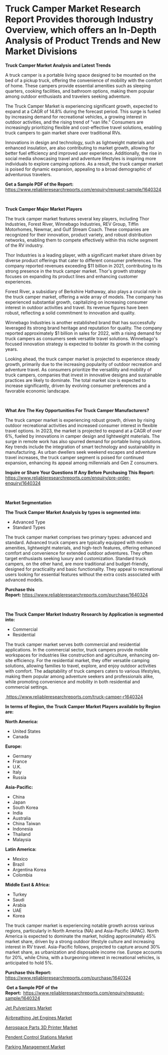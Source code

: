 <p><h1>Truck Camper Market Research Report Provides thorough Industry Overview, which offers an In-Depth Analysis of Product Trends and New Market Divisions</h1></p><p><strong>Truck Camper Market Analysis and Latest Trends</strong></p>
<p><p>A truck camper is a portable living space designed to be mounted on the bed of a pickup truck, offering the convenience of mobility with the comfort of home. These campers provide essential amenities such as sleeping quarters, cooking facilities, and bathroom options, making them popular among outdoor enthusiasts and travelers seeking adventure.</p><p>The Truck Camper Market is experiencing significant growth, expected to expand at a CAGR of 14.8% during the forecast period. This surge is fueled by increasing demand for recreational vehicles, a growing interest in outdoor activities, and the rising trend of "van life." Consumers are increasingly prioritizing flexible and cost-effective travel solutions, enabling truck campers to gain market share over traditional RVs.</p><p>Innovations in design and technology, such as lightweight materials and enhanced insulation, are also contributing to market growth, allowing for better fuel efficiency and improved user experience. Additionally, the rise in social media showcasing travel and adventure lifestyles is inspiring more individuals to explore camping options. As a result, the truck camper market is poised for dynamic expansion, appealing to a broad demographic of adventurous travelers.</p></p>
<p><strong>Get a Sample PDF of the Report:&nbsp;</strong> <a href="https://www.reliableresearchreports.com/enquiry/request-sample/1640324?utm_campaign=3278&utm_medium=2&utm_source=Github&utm_content=ia&utm_term=30032025&utm_id=truck-camper">https://www.reliableresearchreports.com/enquiry/request-sample/1640324</a></p>
<p>&nbsp;</p>
<p><strong>Truck Camper Major Market Players</strong></p>
<p><p>The truck camper market features several key players, including Thor Industries, Forest River, Winnebago Industries, REV Group, Tiffin Motorhomes, Newmar, and Gulf Stream Coach. These companies are recognized for their innovation, product variety, and robust distribution networks, enabling them to compete effectively within this niche segment of the RV industry.</p><p>Thor Industries is a leading player, with a significant market share driven by diverse product offerings that cater to different consumer preferences. The company reported revenues exceeding $11 billion in 2021, contributing to its strong presence in the truck camper market. Thor's growth strategy focuses on expanding its product lines and enhancing customer experiences.</p><p>Forest River, a subsidiary of Berkshire Hathaway, also plays a crucial role in the truck camper market, offering a wide array of models. The company has experienced substantial growth, capitalizing on increasing consumer interest in outdoor activities and travel. Its revenue figures have been robust, reflecting a solid commitment to innovation and quality.</p><p>Winnebago Industries is another established brand that has successfully leveraged its strong brand heritage and reputation for quality. The company reported approximately $1 billion in sales for 2022, with a rising demand for truck campers as consumers seek versatile travel solutions. Winnebago's focused innovation strategy is expected to bolster its growth in the coming years.</p><p>Looking ahead, the truck camper market is projected to experience steady growth, primarily due to the increasing popularity of outdoor recreation and adventure travel. As consumers prioritize the versatility and mobility of truck campers, companies that invest in innovative designs and sustainable practices are likely to dominate. The total market size is expected to increase significantly, driven by evolving consumer preferences and a favorable economic landscape.</p></p>
<p>&nbsp;</p>
<p><strong>What Are The Key Opportunities For Truck Camper Manufacturers?</strong></p>
<p><p>The truck camper market is experiencing robust growth, driven by rising outdoor recreational activities and increased consumer interest in flexible travel options. In 2023, the market is projected to expand at a CAGR of over 6%, fueled by innovations in camper design and lightweight materials. The surge in remote work has also spurred demand for portable living solutions. Key trends include the integration of smart technology and sustainability in manufacturing. As urban dwellers seek weekend escapes and adventure travel increases, the truck camper segment is poised for continued expansion, enhancing its appeal among millennials and Gen Z consumers.</p></p>
<p><strong>Inquire or Share Your Questions If Any Before Purchasing This Report:</strong> <a href="https://www.reliableresearchreports.com/enquiry/pre-order-enquiry/1640324?utm_campaign=3278&utm_medium=2&utm_source=Github&utm_content=ia&utm_term=30032025&utm_id=truck-camper">https://www.reliableresearchreports.com/enquiry/pre-order-enquiry/1640324</a></p>
<p>&nbsp;</p>
<p><strong>Market Segmentation</strong></p>
<p><strong>The Truck Camper Market Analysis by types is segmented into:</strong></p>
<p><ul><li>Advanced Type</li><li>Standard Types</li></ul></p>
<p><p>The truck camper market comprises two primary types: advanced and standard. Advanced truck campers are typically equipped with modern amenities, lightweight materials, and high-tech features, offering enhanced comfort and convenience for extended outdoor adventures. They often target enthusiasts seeking luxury and customization. Standard truck campers, on the other hand, are more traditional and budget-friendly, designed for practicality and basic functionality. They appeal to recreational users looking for essential features without the extra costs associated with advanced models.</p></p>
<p><strong>Purchase this Report:&nbsp;</strong><a href="https://www.reliableresearchreports.com/purchase/1640324?utm_campaign=3278&utm_medium=2&utm_source=Github&utm_content=ia&utm_term=30032025&utm_id=truck-camper">https://www.reliableresearchreports.com/purchase/1640324</a></p>
<p>&nbsp;</p>
<p><strong>The Truck Camper Market Industry Research by Application is segmented into:</strong></p>
<p><ul><li>Commercial</li><li>Residential</li></ul></p>
<p><p>The truck camper market serves both commercial and residential applications. In the commercial sector, truck campers provide mobile workspaces for industries like construction and agriculture, enhancing on-site efficiency. For the residential market, they offer versatile camping solutions, allowing families to travel, explore, and enjoy outdoor activities with comfort. The adaptability of truck campers caters to various lifestyles, making them popular among adventure seekers and professionals alike, while promoting convenience and mobility in both residential and commercial settings.</p></p>
<p><a href="https://www.reliableresearchreports.com/truck-camper-r1640324?utm_campaign=3278&utm_medium=2&utm_source=Github&utm_content=ia&utm_term=30032025&utm_id=truck-camper">&nbsp;https://www.reliableresearchreports.com/truck-camper-r1640324</a></p>
<p><strong>In terms of Region, the Truck Camper Market Players available by Region are:</strong></p>
<p>
    <p> <strong> North America: </strong>
        <ul>
            <li>United States</li>
            <li>Canada</li>
        </ul>
        </p> 
    <p> <strong> Europe: </strong>
        <ul>
            <li>Germany</li>
            <li>France</li>
            <li>U.K.</li>
            <li>Italy</li>
            <li>Russia</li>
        </ul>
        </p> 
    <p> <strong> Asia-Pacific: </strong>
        <ul>
            <li>China</li>
            <li>Japan</li>
            <li>South Korea</li>
            <li>India</li>
            <li>Australia</li>
            <li>China Taiwan</li>
            <li>Indonesia</li>
            <li>Thailand</li>
            <li>Malaysia</li>
        </ul>
        </p> 
    <p> <strong> Latin America: </strong>
        <ul>
            <li>Mexico</li>
            <li>Brazil</li>
            <li>Argentina Korea</li>
            <li>Colombia</li>
        </ul>
        </p> 
    <p> <strong> Middle East & Africa: </strong>
        <ul>
            <li>Turkey</li>
            <li>Saudi</li>
            <li>Arabia</li>
            <li>UAE</li>
            <li>Korea</li>
        </ul>
    </p>
    </p>
<p><p>The truck camper market is experiencing notable growth across various regions, particularly in North America (NA) and Asia-Pacific (APAC). North America is expected to dominate the market, holding approximately 45% market share, driven by a strong outdoor lifestyle culture and increasing interest in RV travel. Asia-Pacific follows, projected to capture around 30% market share, as urbanization and disposable income rise. Europe accounts for 20%, while China, with a burgeoning interest in recreational vehicles, is anticipated to hold 5%.</p></p>
<p><strong>Purchase this Report: </strong><a href="https://www.reliableresearchreports.com/purchase/1640324?utm_campaign=3278&utm_medium=2&utm_source=Github&utm_content=ia&utm_term=30032025&utm_id=truck-camper">https://www.reliableresearchreports.com/purchase/1640324</a></p>
<p>&nbsp;<strong>Get a Sample PDF of the Report:&nbsp;&nbsp;</strong><a href="https://www.reliableresearchreports.com/enquiry/request-sample/1640324?utm_campaign=3278&utm_medium=2&utm_source=Github&utm_content=ia&utm_term=30032025&utm_id=truck-camper">https://www.reliableresearchreports.com/enquiry/request-sample/1640324</a></p>
<p><strong></strong></p>
<p><p><a href="https://www.linkedin.com/pulse/key-trends-fueling-jet-pulverizers-market-growth-from-rieyf?utm_campaign=3278&utm_medium=2&utm_source=Github&utm_content=ia&utm_term=30032025&utm_id=truck-camper">Jet Pulverizers Market</a></p><p><a href="https://www.linkedin.com/pulse/airbreathing-jet-engines-market-size-overview-growth-analysis-ycy2f?utm_campaign=3278&utm_medium=2&utm_source=Github&utm_content=ia&utm_term=30032025&utm_id=truck-camper">Airbreathing Jet Engines Market</a></p><p><a href="https://www.linkedin.com/pulse/thorough-overview-aerospace-parts-3d-printer-market-including-khi7f?utm_campaign=3278&utm_medium=2&utm_source=Github&utm_content=ia&utm_term=30032025&utm_id=truck-camper">Aerospace Parts 3D Printer Market</a></p><p><a href="https://www.linkedin.com/pulse/global-analysis-pendent-control-stations-market-size-pwb0f?utm_campaign=3278&utm_medium=2&utm_source=Github&utm_content=ia&utm_term=30032025&utm_id=truck-camper">Pendent Control Stations Market</a></p><p><a href="https://github.com/guyotkiferhi/Market-Research-Report-List-1/blob/main/parking-management-market.md?utm_campaign=3278&utm_medium=2&utm_source=Github&utm_content=ia&utm_term=30032025&utm_id=truck-camper">Parking Management Market</a></p></p>
